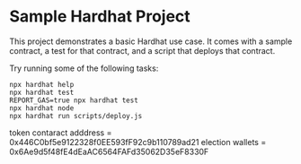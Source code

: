 # Sample Hardhat Project

This project demonstrates a basic Hardhat use case. It comes with a sample contract, a test for that contract, and a script that deploys that contract.

Try running some of the following tasks:

```shell
npx hardhat help
npx hardhat test
REPORT_GAS=true npx hardhat test
npx hardhat node
npx hardhat run scripts/deploy.js
```

token contaract adddress = 0x446C0bf5e9122328f0EE593fF92c9b110789ad21
election wallets = 0x6Ae9d5f48fE4dEaAC6564FAFd35062D35eF8330F
